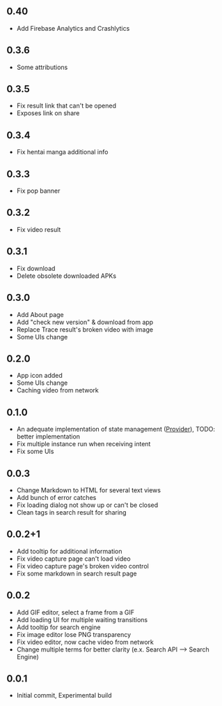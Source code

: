 ## 0.40

* Add Firebase Analytics and Crashlytics

## 0.3.6

* Some attributions

## 0.3.5

* Fix result link that can't be opened
* Exposes link on share

## 0.3.4

* Fix hentai manga additional info

## 0.3.3

* Fix pop banner

## 0.3.2

* Fix video result

## 0.3.1

* Fix download
* Delete obsolete downloaded APKs

## 0.3.0

* Add About page
* Add "check new version" & download from app
* Replace Trace result's broken video with image
* Some UIs change

## 0.2.0

* App icon added
* Some UIs change
* Caching video from network

## 0.1.0

* An adequate implementation of state management ([Provider](https://pub.dev/packages/provider)), TODO: better implementation
* Fix multiple instance run when receiving intent
* Fix some UIs

## 0.0.3

* Change Markdown to HTML for several text views
* Add bunch of error catches
* Fix loading dialog not show up or can't be closed
* Clean tags in search result for sharing

## 0.0.2+1

* Add tooltip for additional information
* Fix video capture page can't load video
* Fix video capture page's broken video control
* Fix some markdown in search result page 

## 0.0.2

* Add GIF editor, select a frame from a GIF
* Add loading UI for multiple waiting transitions
* Add tooltip for search engine
* Fix image editor lose PNG transparency
* Fix video editor, now cache video from network
* Change multiple terms for better clarity (e.x. Search API --> Search Engine)

## 0.0.1

* Initial commit, Experimental build
